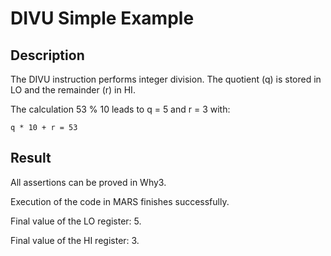 # DIVU Simple Example

## Description

The DIVU instruction performs integer division. The quotient (q) is stored in
LO and the remainder (r) in HI.

The calculation 53 % 10 leads to q = 5 and r = 3 with:

    q * 10 + r = 53

## Result

All assertions can be proved in Why3.

Execution of the code in MARS finishes successfully. 

Final value of the LO register: 5.

Final value of the HI register: 3.
